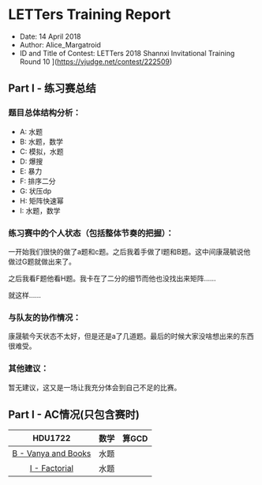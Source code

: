 # LETTers Training Report

- Date: 14 April 2018
- Author: Alice_Margatroid
- ID and Title of Contest: LETTers 2018 Shannxi Invitational Training Round 10
](https://vjudge.net/contest/222509)

## Part I - 练习赛总结

### 题目总体结构分析：

- A: 水题
- B: 水题，数学
- C: 模拟，水题
- D: 爆搜
- E: 暴力
- F: 排序二分
- G: 状压dp
- H: 矩阵快速幂
- I: 水题，数学

### 练习赛中的个人状态（包括整体节奏的把握）：

一开始我们很快的做了a题和c题。之后我着手做了I题和B题。这中间康晟毓说他做过G题就做出来了。

之后我看F题他看H题。我卡在了二分的细节而他也没找出来矩阵……

就这样……

### 与队友的协作情况：

康晟毓今天状态不太好，但是还是a了几道题。最后的时候大家没啥想出来的东西很难受。

### 其他建议：

暂无建议，这又是一场让我充分体会到自己不足的比赛。

## Part I - AC情况(只包含赛时)

| HDU1722 | 数学 | 算GCD | 
| :-: | :-: | :-: | 
| [B - Vanya and Books ](https://vjudge.net/contest/222509#problem/B) | 水题 |  | 
| [I - Factorial  ](https://vjudge.net/contest/222509#problem/I) | 水题 |  | 
